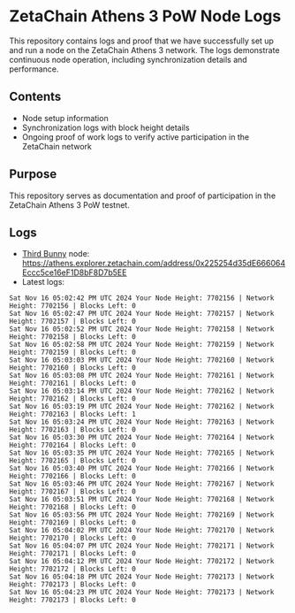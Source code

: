 # ZetaChain Athens 3 PoW Node Logs
This repository contains logs and proof that we have successfully set up and run a node on the ZetaChain Athens 3 network. The logs demonstrate continuous node operation, including synchronization details and performance.

## Contents
- Node setup information
- Synchronization logs with block height details
- Ongoing proof of work logs to verify active participation in the ZetaChain network

## Purpose
This repository serves as documentation and proof of participation in the ZetaChain Athens 3 PoW testnet.

## Logs

- [Third Bunny](https://thirdbunny.xyz/) node: https://athens.explorer.zetachain.com/address/0x225254d35dE666064Eccc5ce16eF1D8bF8D7b5EE
- Latest logs:
```
Sat Nov 16 05:02:42 PM UTC 2024 Your Node Height: 7702156 | Network Height: 7702156 | Blocks Left: 0
Sat Nov 16 05:02:47 PM UTC 2024 Your Node Height: 7702157 | Network Height: 7702157 | Blocks Left: 0
Sat Nov 16 05:02:52 PM UTC 2024 Your Node Height: 7702158 | Network Height: 7702158 | Blocks Left: 0
Sat Nov 16 05:02:58 PM UTC 2024 Your Node Height: 7702159 | Network Height: 7702159 | Blocks Left: 0
Sat Nov 16 05:03:03 PM UTC 2024 Your Node Height: 7702160 | Network Height: 7702160 | Blocks Left: 0
Sat Nov 16 05:03:08 PM UTC 2024 Your Node Height: 7702161 | Network Height: 7702161 | Blocks Left: 0
Sat Nov 16 05:03:14 PM UTC 2024 Your Node Height: 7702162 | Network Height: 7702162 | Blocks Left: 0
Sat Nov 16 05:03:19 PM UTC 2024 Your Node Height: 7702162 | Network Height: 7702163 | Blocks Left: 1
Sat Nov 16 05:03:24 PM UTC 2024 Your Node Height: 7702163 | Network Height: 7702163 | Blocks Left: 0
Sat Nov 16 05:03:30 PM UTC 2024 Your Node Height: 7702164 | Network Height: 7702164 | Blocks Left: 0
Sat Nov 16 05:03:35 PM UTC 2024 Your Node Height: 7702165 | Network Height: 7702165 | Blocks Left: 0
Sat Nov 16 05:03:40 PM UTC 2024 Your Node Height: 7702166 | Network Height: 7702166 | Blocks Left: 0
Sat Nov 16 05:03:46 PM UTC 2024 Your Node Height: 7702167 | Network Height: 7702167 | Blocks Left: 0
Sat Nov 16 05:03:51 PM UTC 2024 Your Node Height: 7702168 | Network Height: 7702168 | Blocks Left: 0
Sat Nov 16 05:03:56 PM UTC 2024 Your Node Height: 7702169 | Network Height: 7702169 | Blocks Left: 0
Sat Nov 16 05:04:02 PM UTC 2024 Your Node Height: 7702170 | Network Height: 7702170 | Blocks Left: 0
Sat Nov 16 05:04:07 PM UTC 2024 Your Node Height: 7702171 | Network Height: 7702171 | Blocks Left: 0
Sat Nov 16 05:04:12 PM UTC 2024 Your Node Height: 7702172 | Network Height: 7702172 | Blocks Left: 0
Sat Nov 16 05:04:18 PM UTC 2024 Your Node Height: 7702173 | Network Height: 7702173 | Blocks Left: 0
Sat Nov 16 05:04:23 PM UTC 2024 Your Node Height: 7702173 | Network Height: 7702173 | Blocks Left: 0
```
